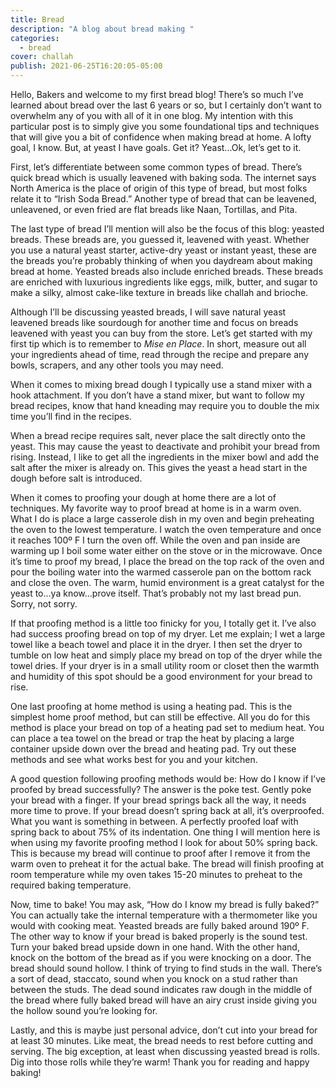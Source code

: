 ```yaml
---
title: Bread
description: "A blog about bread making "
categories:
  - bread
cover: challah
publish: 2021-06-25T16:20:05-05:00
---
```

Hello, Bakers and welcome to my first bread blog! There’s so much I’ve learned about bread over the last 6 years or so, but I certainly don’t want to overwhelm any of you with all of it in one blog. My intention with this particular post is to simply give you some foundational tips and techniques that will give you a bit of confidence when making bread at home. A lofty goal, I know. But, at yeast I have goals. Get it? Yeast...Ok, let’s get to it.

First, let’s differentiate between some common types of bread. There’s quick bread which is usually leavened with baking soda. The internet says North America is the place of origin of this type of bread, but most folks relate it to “Irish Soda Bread.” Another type of bread that can be leavened, unleavened, or even fried are flat breads like Naan, Tortillas, and Pita.

The last type of bread I’ll mention will also be the focus of this blog: yeasted breads. These breads are, you guessed it, leavened with yeast. Whether you use a natural yeast starter, active-dry yeast or instant yeast, these are the breads you’re probably thinking of when you daydream about making bread at home. Yeasted breads also include enriched breads. These breads are enriched with luxurious ingredients like eggs, milk, butter, and sugar to make a silky, almost cake-like texture in breads like challah and brioche. 

Although I’ll be discussing yeasted breads, I will save natural yeast leavened breads like sourdough for another time and focus on breads leavened with yeast you can buy from the store. Let’s get started with my first tip which is to remember to *Mise en Place*. In short, measure out all your ingredients ahead of time, read through the recipe and prepare any bowls, scrapers, and any other tools you may need. 

When it comes to mixing bread dough I typically use a stand mixer with a hook attachment. If you don’t have a stand mixer, but want to follow my bread recipes, know that hand kneading may require you to double the mix time you’ll find in the recipes. 

When a bread recipe requires salt, never place the salt directly onto the yeast. This may cause the yeast to deactivate and prohibit your bread from rising. Instead, I like to get all the ingredients in the mixer bowl and add the salt after the mixer is already on. This gives the yeast a head start in the dough before salt is introduced. 

When it comes to proofing your dough at home there are a lot of techniques. My favorite way to proof bread at home is in a warm oven. What I do is place a large casserole dish in my oven and begin preheating the oven to the lowest temperature. I watch the oven temperature and once it reaches 100º F I turn the oven off. While the oven and pan inside are warming up I boil some water either on the stove or in the microwave. Once it’s time to proof my bread, I place the bread on the top rack of the oven and pour the boiling water into the warmed casserole pan on the bottom rack and close the oven. The warm, humid environment is a great catalyst for the yeast to...ya know...prove itself. That’s probably not my last bread pun. Sorry, not sorry.

If that proofing method is a little too finicky for you, I totally get it. I’ve also had success proofing bread on top of my dryer. Let me explain; I wet a large towel like a beach towel and place it in the dryer. I then set the dryer to tumble on low heat and simply place my bread on top of the dryer while the towel dries. If your dryer is in a small utility room or closet then the warmth and humidity of this spot should be a good environment for your bread to rise. 

One last proofing at home method is using a heating pad. This is the simplest home proof method, but can still be effective. All you do for this method is place your bread on top of a heating pad set to medium heat. You can place a tea towel on the bread or trap the heat by placing a large container upside down over the bread and heating pad. Try out these methods and see what works best for you and your kitchen.

A good question following proofing methods would be: How do I know if I’ve proofed by bread successfully? The answer is the poke test. Gently poke your bread with a finger. If your bread springs back all the way, it needs more time to prove. If your bread doesn’t spring back at all, it’s overproofed. What you want is something in between. A perfectly proofed loaf with spring back to about 75% of its indentation. One thing I will mention here is when using my favorite proofing method I look for about 50% spring back. This is because my bread will continue to proof after I remove it from the warm oven to preheat it for the actual bake. The bread will finish proofing at room temperature while my oven takes 15-20 minutes to preheat to the required baking temperature. 

Now, time to bake! You may ask, “How do I know my bread is fully baked?” You can actually take the internal temperature with a thermometer like you would with cooking meat. Yeasted breads are fully baked around 190º F. The other way to know if your bread is baked properly is the sound test. Turn your baked bread upside down in one hand. With the other hand, knock on the bottom of the bread as if you were knocking on a door. The bread should sound hollow. I think of trying to find studs in the wall. There’s a sort of dead, staccato, sound when you knock on a stud rather than between the studs. The dead sound indicates raw dough in the middle of the bread where fully baked bread will have an airy crust inside giving you the hollow sound you’re looking for. 

Lastly, and this is maybe just personal advice, don’t cut into your bread for at least 30 minutes. Like meat, the bread needs to rest before cutting and serving. The big exception, at least when discussing yeasted bread is rolls. Dig into those rolls while they’re warm! Thank you for reading and happy baking!